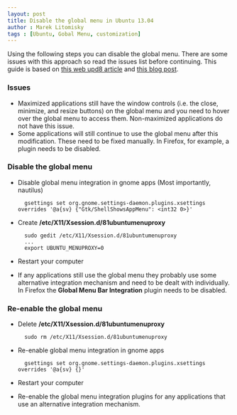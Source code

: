 ```yaml
---
layout: post
title: Disable the global menu in Ubuntu 13.04
author : Marek Litomisky
tags : [Ubuntu, Gobal Menu, customization]
---
```


Using the following steps you can disable the global menu. There are some issues 
with this approach so read the issues list before continuing. This guide is 
based on [this web upd8 article][1] and [this blog post][2].

### Issues

* Maximized applications still have the window controls (i.e. the close, 
  minimize, and resize buttons) on the global menu and you need to hover over 
  the global menu to access them. Non-maximized applications do not have this 
  issue.
* Some applications will still continue to use the global menu after this 
  modification. These need to be fixed manually. In Firefox, for example, a 
  plugin needs to be disabled.

### Disable the global menu

* Disable global menu integration in gnome apps (Most importantly, nautilus)

		gsettings set org.gnome.settings-daemon.plugins.xsettings overrides '@a{sv} {"Gtk/ShellShowsAppMenu": <int32 0>}'

* Create **/etc/X11/Xsession.d/81ubuntumenuproxy**
		
		sudo gedit /etc/X11/Xsession.d/81ubuntumenuproxy
		...
		export UBUNTU_MENUPROXY=0

* Restart your computer

* If any applications still use the global menu they probably use some 
  alternative integration mechanism and need to be dealt with individually. In 
  Firefox the **Global Menu Bar Integration** plugin needs to be disabled.

### Re-enable the global menu

* Delete **/etc/X11/Xsession.d/81ubuntumenuproxy**

		sudo rm /etc/X11/Xsession.d/81ubuntumenuproxy

* Re-enable global menu integration in gnome apps

		gsettings set org.gnome.settings-daemon.plugins.xsettings overrides '@a{sv} {}'

* Restart your computer

* Re-enable the global menu integration plugins for any applications that use an 
  alternative integration mechanism.

[1]: http://www.webupd8.org/2013/02/how-to-disable-gnome-shell-appmenu.html
[2]: http://rhubbarb.wordpress.com/2012/06/13/disable-ubuntu-unity-global-menu-bar/